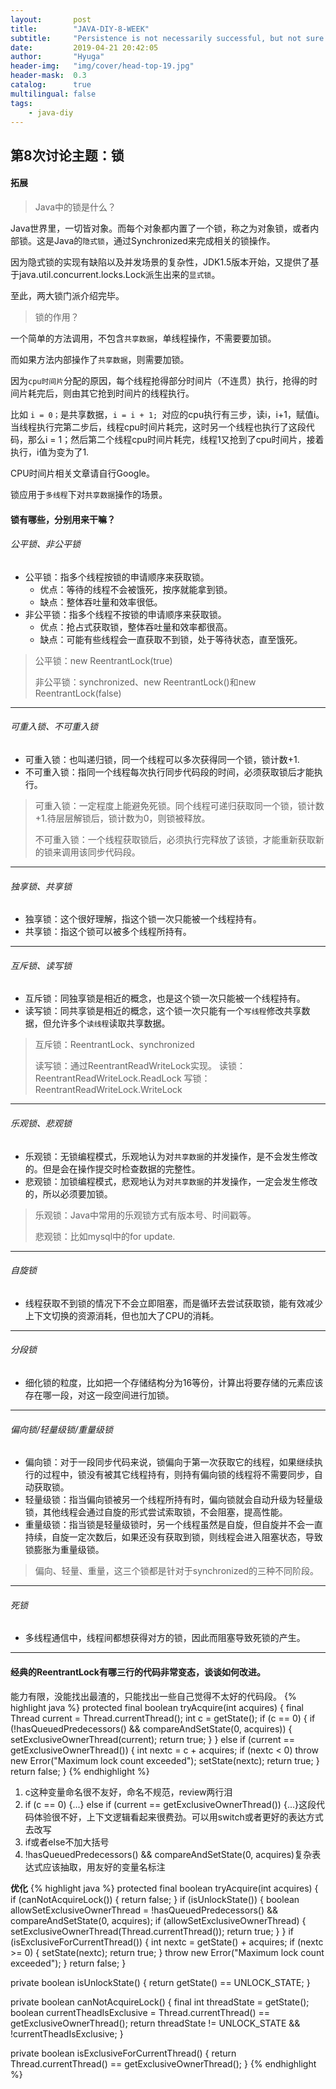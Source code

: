 ```yaml
---
layout:       post
title:        "JAVA-DIY-8-WEEK"
subtitle:     "Persistence is not necessarily successful, but not sure will not succeed."
date:         2019-04-21 20:42:05
author:       "Hyuga"
header-img:   "img/cover/head-top-19.jpg"
header-mask:  0.3
catalog:      true
multilingual: false
tags:
    - java-diy
---
```


## 第8次讨论主题：锁

#### 拓展

> Java中的锁是什么？

Java世界里，一切皆对象。而每个对象都内置了一个锁，称之为对象锁，或者内部锁。这是Java的`隐式锁`，通过Synchronized来完成相关的锁操作。

因为隐式锁的实现有缺陷以及并发场景的复杂性，JDK1.5版本开始，又提供了基于java.util.concurrent.locks.Lock派生出来的`显式锁`。

至此，两大锁门派介绍完毕。

> 锁的作用？

一个简单的方法调用，不包含`共享数据`，单线程操作，不需要要加锁。

而如果方法内部操作了`共享数据`，则需要加锁。

因为`cpu时间片`分配的原因，每个线程抢得部分时间片（不连贯）执行，抢得的时间片耗完后，则由其它抢到时间片的线程执行。

比如 `i = 0；`是共享数据，`i = i + 1; `对应的cpu执行有三步，读i，i+1，赋值i。当线程执行完第二步后，线程cpu时间片耗完，这时另一个线程也执行了这段代码，那么i = 1；然后第二个线程cpu时间片耗完，线程1又抢到了cpu时间片，接着执行，i值为变为了1.

CPU时间片相关文章请自行Google。

锁应用于`多线程`下对`共享数据`操作的场景。

#### 锁有哪些，分别用来干嘛？

###### 公平锁、非公平锁

- 公平锁：指多个线程按锁的申请顺序来获取锁。
    - 优点：等待的线程不会被饿死，按序就能拿到锁。
    - 缺点：整体吞吐量和效率很低。
- 非公平锁：指多个线程不按锁的申请顺序来获取锁。
    - 优点：抢占式获取锁，整体吞吐量和效率都很高。
    - 缺点：可能有些线程会一直获取不到锁，处于等待状态，直至饿死。

> 公平锁：new ReentrantLock(true)
>
> 非公平锁：synchronized、new ReentrantLock()和new ReentrantLock(false)

---

###### 可重入锁、不可重入锁
- 可重入锁：也叫递归锁，同一个线程可以多次获得同一个锁，锁计数+1.
- 不可重入锁：指同一个线程每次执行同步代码段的时间，必须获取锁后才能执行。

> 可重入锁：一定程度上能避免死锁。同个线程可递归获取同一个锁，锁计数+1.待层层解锁后，锁计数为0，则锁被释放。
>
> 不可重入锁：一个线程获取锁后，必须执行完释放了该锁，才能重新获取新的锁来调用该同步代码段。

---

###### 独享锁、共享锁
- 独享锁：这个很好理解，指这个锁一次只能被一个线程持有。
- 共享锁：指这个锁可以被多个线程所持有。

---

###### 互斥锁、读写锁
- 互斥锁：同独享锁是相近的概念，也是这个锁一次只能被一个线程持有。
- 读写锁：同共享锁是相近的概念，这个锁一次只能有一个`写线程`修改共享数据，但允许多个`读线程`读取共享数据。

> 互斥锁：ReentrantLock、synchronized
>
> 读写锁：通过ReentrantReadWriteLock实现。
> 读锁：ReentrantReadWriteLock.ReadLock
> 写锁：ReentrantReadWriteLock.WriteLock

---

###### 乐观锁、悲观锁
- 乐观锁：无锁编程模式，乐观地认为对`共享数据`的并发操作，是不会发生修改的。但是会在操作提交时检查数据的完整性。
- 悲观锁：加锁编程模式，悲观地认为对`共享数据`的并发操作，一定会发生修改的，所以必须要加锁。

> 乐观锁：Java中常用的乐观锁方式有版本号、时间戳等。
>
> 悲观锁：比如mysql中的for update.

---

###### 自旋锁
- 线程获取不到锁的情况下不会立即阻塞，而是循环去尝试获取锁，能有效减少上下文切换的资源消耗，但也加大了CPU的消耗。

---

###### 分段锁
- 细化锁的粒度，比如把一个存储结构分为16等份，计算出将要存储的元素应该存在哪一段，对这一段空间进行加锁。

---

###### 偏向锁/轻量级锁/重量级锁
- 偏向锁：对于一段同步代码来说，锁偏向于第一次获取它的线程，如果继续执行的过程中，锁没有被其它线程持有，则持有偏向锁的线程将不需要同步，自动获取锁。
- 轻量级锁：指当偏向锁被另一个线程所持有时，偏向锁就会自动升级为轻量级锁，其他线程会通过自旋的形式尝试索取锁，不会阻塞，提高性能。
- 重量级锁：指当锁是轻量级锁时，另一个线程虽然是自旋，但自旋并不会一直持续，自旋一定次数后，如果还没有获取到锁，则线程会进入阻塞状态，导致锁膨胀为重量级锁。

> 偏向、轻量、重量，这三个锁都是针对于synchronized的三种不同阶段。

---

###### 死锁
- 多线程通信中，线程间都想获得对方的锁，因此而阻塞导致死锁的产生。

---

#### 经典的ReentrantLock有哪三行的代码非常变态，谈谈如何改进。

能力有限，没能找出最渣的，只能找出一些自己觉得不太好的代码段。
{% highlight java %}
protected final boolean tryAcquire(int acquires) {
 final Thread current = Thread.currentThread();
 int c = getState();
 if (c == 0) {
     if (!hasQueuedPredecessors() && compareAndSetState(0, acquires)) {
         setExclusiveOwnerThread(current);
         return true;
     }
 } else if (current == getExclusiveOwnerThread()) {
     int nextc = c + acquires;
     if (nextc < 0)
         throw new Error("Maximum lock count exceeded");
     setState(nextc);
     return true;
 }
 return false;
}
{% endhighlight %}

1. c这种变量命名很不友好，命名不规范，review两行泪
2. if (c == 0) {...} else if (current == getExclusiveOwnerThread()) {...}这段代码体验很不好，上下文逻辑看起来很费劲。可以用switch或者更好的表达方式去改写
3. if或者else不加大括号
4. !hasQueuedPredecessors() && compareAndSetState(0, acquires)复杂表达式应该抽取，用友好的变量名标注

**优化**
{% highlight java %}
protected final boolean tryAcquire(int acquires) {
 if (canNotAcquireLock()) {
     return false;
 }
 if (isUnlockState()) {
     boolean allowSetExclusiveOwnerThread = !hasQueuedPredecessors() && compareAndSetState(0, acquires);
     if (allowSetExclusiveOwnerThread) {
         setExclusiveOwnerThread(Thread.currentThread());
         return true;
     }
 }
 if (isExclusiveForCurrentThread()) {
     int nextc = getState() + acquires;
     if (nextc >= 0) {
         setState(nextc);
         return true;
     }
     throw new Error("Maximum lock count exceeded");
 }
 return false;
}

private boolean isUnlockState() {
 return getState() == UNLOCK_STATE;
}

private boolean canNotAcquireLock() {
 final int threadState = getState();
 boolean currentTheadIsExclusive = Thread.currentThread() == getExclusiveOwnerThread();
 return threadState != UNLOCK_STATE && !currentTheadIsExclusive;
}

private boolean isExclusiveForCurrentThread() {
 return Thread.currentThread() == getExclusiveOwnerThread();
}
{% endhighlight %}